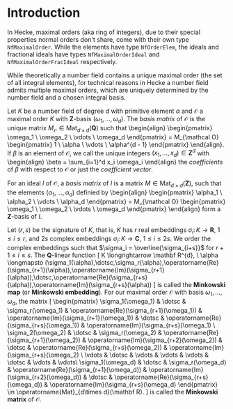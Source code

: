 <!-- Generated by Docile.jl -->

# Introduction

In Hecke, maximal orders (aka ring of integers), due to their special properties normal orders don't share, come with their own type `NfMaximalOrder`.  While the elements have type `NfOrderElem`, the ideals and fractional ideals have types `NfMaximalOrderIdeal` and `NfMaximalOrderFracIdeal` respectively.

While theoretically a number field contains a unique maximal order (the set of all integral elements), for technical reasons in Hecke a number field admits multiple maximal orders, which are uniquely determined by the number field and a chosen integral basis.

Let $K$ be a number field of degree $d$ with primitive element $\alpha$ and $\mathcal O$ a maximal order $K$ with $\mathbf{Z}$-basis $(\omega_1,\dotsc,\omega_d)$. The *basis matrix* of $\mathcal O$ is the unique matrix $M_{\mathcal O} \in \operatorname{Mat}_{d \times d}(\mathbf{Q})$ such that \begin{align} \begin{pmatrix} \omega_1 \\ \omega_2 \\ \vdots \\ \omega_d \end{pmatrix} = M_{\mathcal O} \begin{pmatrix} 1 \\ \alpha \\ \vdots \\ \alpha^{d - 1} \end{pmatrix} \end{align}. If $\beta$ is an element of $\mathcal O$, we call the unique integers $(x_1,\dotsc,x_d) \in \mathbf Z^d$ with \begin{align} \beta = \sum_{i=1}^d x_i \omega_i \end{align} the *coefficients* of $\beta$ with respect to $\mathcal O$ or just the *coefficient vector*.

For an ideal $I$ of $\mathcal O$, a *basis matrix* of $I$ is a matrix $M \in \operatorname{Mat}_{d \times d}(\mathbf{Z})$, such that the elements $(\alpha_1,\dotsc,\alpha_d)$ definied by \begin{align} \begin{pmatrix} \alpha_1 \\ \alpha_2 \\ \vdots \\ \alpha_d \end{pmatrix} = M_{\mathcal O} \begin{pmatrix} \omega_1 \\ \omega_2 \\ \vdots \\ \omega_d \end{pmatrix} \end{align} form a $\mathbf{Z}$-basis of $I$.

Let $(r,s)$ be the signature of $K$, that is, $K$ has $r$ real embeddings $\sigma_i \colon K \to \mathbf{R}$, $1 \leq i \leq r$, and $2s$ complex embeddings $\sigma_i \colon K \to \mathbf{C}$, $1 \leq i \leq 2s$. We order the complex embeddings such that $\sigma_i = \overline{\sigma_{i+s}}$ for $r + 1 \leq i \leq s$. The $\mathbf{Q}$-linear function \[ K \longrightarrow \mathbf R^{d}, \ \alpha \longmapsto (\sigma_1(\alpha),\dotsc,\sigma_r(\alpha),\operatorname{Re}(\sigma_{r+1}(\alpha)),\operatorname{Im}(\sigma_{r+1}(\alpha)),\dotsc,\operatorname{Re}(\sigma_{r+s}(\alpha)),\operatorname{Im}(\sigma_{r+s}(\alpha)) \] is called the **Minkowski map** (or **Minkowski embedding**). For our maximal order $\mathcal O$ with basis $\omega_1,\dotsc,\omega_d$, the matrix \[ \begin{pmatrix}  \sigma_1(\omega_1) & \dotsc & \sigma_r(\omega_1) & \operatorname{Re}(\sigma_{r+1}(\omega_1)) & \operatorname{Im}(\sigma_{r+1}(\omega_1)) & \dotsc & \operatorname{Re}(\sigma_{r+s}(\omega_1)) & \operatorname{Im}(\sigma_{r+s}(\omega_1) \\
\sigma_2(\omega_2) & \dotsc & \sigma_r(\omega_2) & \operatorname{Re}(\sigma_{r+1}(\omega_2)) & \operatorname{Im}(\sigma_{r+2}(\omega_2)) & \dotsc & \operatorname{Re}(\sigma_{r+s}(\omega_2)) & \operatorname{Im}(\sigma_{r+s}(\omega_2) \\
\vdots & \dotsc & \vdots & \vdots & \vdots & \dotsc & \vdots & \vdots\\
\sigma_1(\omega_d) & \dotsc & \sigma_r(\omega_d) & \operatorname{Re}(\sigma_{r+1}(\omega_d)) & \operatorname{Im}(\sigma_{r+2}(\omega_d)) & \dotsc & \operatorname{Re}(\sigma_{r+s}(\omega_d)) & \operatorname{Im}(\sigma_{r+s}(\omega_d) \end{pmatrix} \in \operatorname{Mat}_{d\times d}(\mathbf R). \] is called the **Minkowski matrix** of $\mathcal O$.
